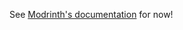 See [Modrinth's documentation](https://docs.modrinth.com/docs/modpacks/playing_modpacks/#how-do-i-play-a-modpack) for now!
